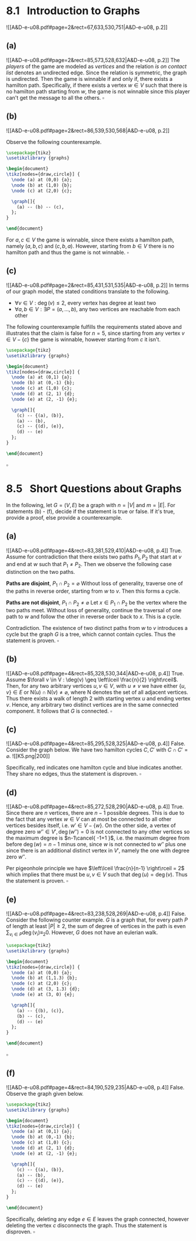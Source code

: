 
# 8.1   Introduction to Graphs 
![[A&D-e-u08.pdf#page=2&rect=67,633,530,751|A&D-e-u08, p.2]]

## (a)
![[A&D-e-u08.pdf#page=2&rect=85,573,528,632|A&D-e-u08, p.2]]
The *players* of the game are modeled as *vertices* and the relation *is on contact list* denotes an undirected edge. Since the relation is symmetric, the graph is undirected. Then the game is winnable if and only if, there exists a hamilton path. Specifically, if there exists a vertex $w \in V$ such that there is no hamilton path starting from $w$, the game is not winnable since this player can't get the message to all the others.
$\square$

## (b)
![[A&D-e-u08.pdf#page=2&rect=86,539,530,568|A&D-e-u08, p.2]]

Observe the following counterexample.
```tikz
\usepackage{tikz} 
\usetikzlibrary {graphs}

\begin{document}
\tikz[nodes={draw,circle}] {
  \node (a) at (0,0) {a};
  \node (b) at (1,0) {b};
  \node (c) at (2,0) {c};

  \graph[]{
    (a) -- (b) -- (c),
  };
}

\end{document}
```

For $a,c \in V$ the game is winnable, since there exists a hamilton path, namely $(a, b, c)$ and $(c,b,a)$. However, starting from $b \in V$ there is no hamilton path and thus the game is not winnable.
$\square$

<div class="page-break" style="page-break-before: always;"></div>

## (c)
![[A&D-e-u08.pdf#page=2&rect=85,431,531,535|A&D-e-u08, p.2]]
In terms of our graph model, the stated conditions translate to the following.
- $\forall v \in V : \deg(v) \leq 2$, every vertex has degree at least two
- $\forall a,b \in V : \exists P=(a, \dots, b)$, any two vertices are reachable from each other

The following counterexample fulfills the requirements stated above and illustrates that the claim is false for $n=5$, since starting from any vertex $v \in V - \{ c \}$ the game is winnable, however starting from $c$ it isn't.
```tikz
\usepackage{tikz} 
\usetikzlibrary {graphs}

\begin{document}
\tikz[nodes={draw,circle}] {
  \node (a) at (0,1) {a};
  \node (b) at (0,-1) {b};
  \node (c) at (1,0) {c};
  \node (d) at (2, 1) {d};
  \node (e) at (2, -1) {e};

  \graph[]{
    (c) -- {(a), (b)},
    (a) -- (b),
    (c) -- {(d), (e)},
    (d) -- (e)
  };
}

\end{document}
```
$\square$

<div class="page-break" style="page-break-before: always;"></div>

# 8.5   Short Questions about Graphs

In the following, let $G = (V, E)$ be a graph with $n = |V|$ and $m = |E|$. For statements (b) - (f), decide if the statement is true or false. If it's true, provide a proof, else provide a counterexample.

## (a)
![[A&D-e-u08.pdf#page=4&rect=83,381,529,410|A&D-e-u08, p.4]]
True. Assume for contradiction that there exists two paths $P_{1}, P_{2}$ that start at $v$ and end at $w$ such that $P_{1} \neq P_{2}$. Then we observe the following case distinction on the two paths.

**Paths are disjoint**, $P_{1} \cap P_{2} = \varnothing$
Without loss of generality, traverse one of the paths in reverse order, starting from $w$ to $v$. Then this forms a cycle.

**Paths are not disjoint**, $P_{1} \cap P_{2} \neq \varnothing$
Let $x \in P_{1} \cap P_{2}$ be the vertex where the two paths meet. Without loss of generality, continue the traversal of one path to $w$ and follow the other in reverse order back to $x$. This is a cycle.

Contradiction. The existence of two distinct paths from $w$ to $v$ introduces a cycle but the graph $G$ is a tree, which cannot contain cycles. Thus the statement is proven.
$\square$

## (b)
![[A&D-e-u08.pdf#page=4&rect=85,328,530,344|A&D-e-u08, p.4]]
True. Assume $\forall v \in V : \deg(v) \geq \left\lceil  \frac{n}{2}  \right\rceil$. Then, for any two arbitrary vertices $u, v \in V$, with $u \neq v$ we have either $\{ u, v \} \in E$ or $\mathrm{N}(u) \cap \mathrm{N}(v) \neq \varnothing$, where $\mathrm{N}$ denotes the set of all adjacent vertices. Thus there exists a walk of length $2$ with starting vertex $u$ and ending vertex $v$. Hence, any arbitrary two distinct vertices are in the same connected component. It follows that $G$ is connected.
$\square$

## (c)
![[A&D-e-u08.pdf#page=4&rect=85,295,528,325|A&D-e-u08, p.4]]
False. Consider the graph below. We have two hamilton cycles $C, C'$ with $C \cap C' = \varnothing$.
![[K5.png|200]]

Specifically, red indicates one hamilton cycle and blue indicates another. They share no edges, thus the statement is disproven.
$\square$

<div class="page-break" style="page-break-before: always;"></div>

## (d)
![[A&D-e-u08.pdf#page=4&rect=85,272,528,290|A&D-e-u08, p.4]]
True. Since there are $n$ vertices, there are $n-1$ possible degrees. This is due to the fact that any vertex $w \in V$ can at most be connected to all other vertices besides itself, i.e. $w' \in V -\{ w \}$. On the other side, a vertex of degree zero $w'' \in V', \deg(w'') = 0$ is not connected to any other vertices so the maximum degree is $n-1\cancel{ -1+1 }$, i.e. the maximum degree from before $\deg(w)=n-1$ minus one, since $w$ is not connected to $w''$ plus one since there is an additional distinct vertex in $V'$, namely the one with degree zero $w''$.

Per pigeonhole principle we have $\left\lceil  \frac{n}{n-1}  \right\rceil = 2$ which implies that there must be $u, v \in V$ such that $\deg(u) = \deg(v)$. Thus the statement is proven.
$\square$

## (e)
![[A&D-e-u08.pdf#page=4&rect=83,238,528,269|A&D-e-u08, p.4]]
False. Consider the following counter example. $G$ is a graph that, for every path $P$ of length at least $|P|\geq 2$, the sum of degree of vertices in the path is even $\sum_{v_{i} \in P}\deg(v_{i}) \equiv_{2} 0$. However, $G$ does not have an eulerian walk.

```tikz
\usepackage{tikz} 
\usetikzlibrary {graphs}

\begin{document}
\tikz[nodes={draw,circle}] {
  \node (a) at (0,0) {a};
  \node (b) at (1,1.3) {b};
  \node (c) at (2,0) {c};
  \node (d) at (3, 1.3) {d};
  \node (e) at (3, 0) {e};

  \graph[]{
    (a) -- {(b), (c)},
    (b) -- (c),
    (d) -- (e)
  };
}

\end{document}
```
$\square$

## (f)
![[A&D-e-u08.pdf#page=4&rect=84,190,529,235|A&D-e-u08, p.4]]
False. Observe the graph given below.
```tikz
\usepackage{tikz} 
\usetikzlibrary {graphs}

\begin{document}
\tikz[nodes={draw,circle}] {
  \node (a) at (0,1) {a};
  \node (b) at (0,-1) {b};
  \node (c) at (1,0) {c};
  \node (d) at (2, 1) {d};
  \node (e) at (2, -1) {e};

  \graph[]{
    (c) -- {(a), (b)},
    (a) -- (b),
    (c) -- {(d), (e)},
    (d) -- (e)
  };
}

\end{document}
```

Specifically, deleting any edge $e \in E$ leaves the graph connected, however deleting the vertex $c$ disconnects the graph. Thus the statement is disproven.
$\square$
